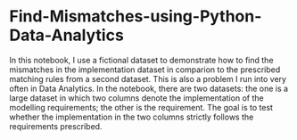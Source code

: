 # Find-Mismatches-using-Python-Data-Analytics
In this notebook, I use a fictional dataset to demonstrate how to find the mismatches in the implementation dataset in comparion to the prescribed matching rules from a second dataset. This is also a problem I run into very often in Data Analytics. In the notebook, there are two datasets: the one is a large dataset in which two columns denote the implementation of the modelling requirements; the other is the requirement. The goal is to test whether the implementation in the two columns strictly follows the requirements prescribed.
